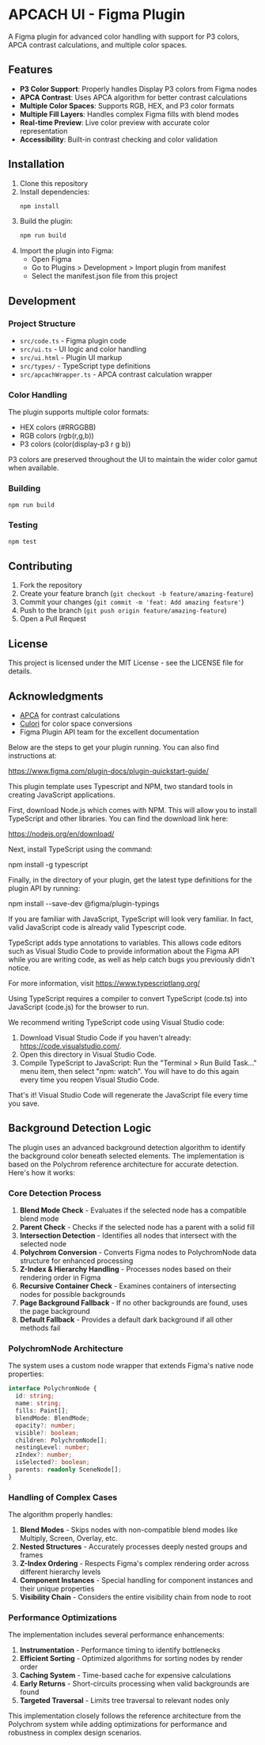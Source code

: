 # APCACH UI - Figma Plugin

A Figma plugin for advanced color handling with support for P3 colors, APCA contrast calculations, and multiple color spaces.

## Features

- **P3 Color Support**: Properly handles Display P3 colors from Figma nodes
- **APCA Contrast**: Uses APCA algorithm for better contrast calculations
- **Multiple Color Spaces**: Supports RGB, HEX, and P3 color formats
- **Multiple Fill Layers**: Handles complex Figma fills with blend modes
- **Real-time Preview**: Live color preview with accurate color representation
- **Accessibility**: Built-in contrast checking and color validation

## Installation

1. Clone this repository
2. Install dependencies:
   ```bash
   npm install
   ```
3. Build the plugin:
   ```bash
   npm run build
   ```
4. Import the plugin into Figma:
   - Open Figma
   - Go to Plugins > Development > Import plugin from manifest
   - Select the manifest.json file from this project

## Development

### Project Structure

- `src/code.ts` - Figma plugin code
- `src/ui.ts` - UI logic and color handling
- `src/ui.html` - Plugin UI markup
- `src/types/` - TypeScript type definitions
- `src/apcachWrapper.ts` - APCA contrast calculation wrapper

### Color Handling

The plugin supports multiple color formats:
- HEX colors (#RRGGBB)
- RGB colors (rgb(r,g,b))
- P3 colors (color(display-p3 r g b))

P3 colors are preserved throughout the UI to maintain the wider color gamut when available.

### Building

```bash
npm run build
```

### Testing

```bash
npm test
```

## Contributing

1. Fork the repository
2. Create your feature branch (`git checkout -b feature/amazing-feature`)
3. Commit your changes (`git commit -m 'feat: Add amazing feature'`)
4. Push to the branch (`git push origin feature/amazing-feature`)
5. Open a Pull Request

## License

This project is licensed under the MIT License - see the LICENSE file for details.

## Acknowledgments

- [APCA](https://github.com/Myndex/SAPC-APCA) for contrast calculations
- [Culori](https://culorijs.org/) for color space conversions
- Figma Plugin API team for the excellent documentation

Below are the steps to get your plugin running. You can also find instructions at:

  https://www.figma.com/plugin-docs/plugin-quickstart-guide/

This plugin template uses Typescript and NPM, two standard tools in creating JavaScript applications.

First, download Node.js which comes with NPM. This will allow you to install TypeScript and other
libraries. You can find the download link here:

  https://nodejs.org/en/download/

Next, install TypeScript using the command:

  npm install -g typescript

Finally, in the directory of your plugin, get the latest type definitions for the plugin API by running:

  npm install --save-dev @figma/plugin-typings

If you are familiar with JavaScript, TypeScript will look very familiar. In fact, valid JavaScript code
is already valid Typescript code.

TypeScript adds type annotations to variables. This allows code editors such as Visual Studio Code
to provide information about the Figma API while you are writing code, as well as help catch bugs
you previously didn't notice.

For more information, visit https://www.typescriptlang.org/

Using TypeScript requires a compiler to convert TypeScript (code.ts) into JavaScript (code.js)
for the browser to run.

We recommend writing TypeScript code using Visual Studio code:

1. Download Visual Studio Code if you haven't already: https://code.visualstudio.com/.
2. Open this directory in Visual Studio Code.
3. Compile TypeScript to JavaScript: Run the "Terminal > Run Build Task..." menu item,
    then select "npm: watch". You will have to do this again every time
    you reopen Visual Studio Code.

That's it! Visual Studio Code will regenerate the JavaScript file every time you save.

## Background Detection Logic

The plugin uses an advanced background detection algorithm to identify the background color beneath selected elements. The implementation is based on the Polychrom reference architecture for accurate detection. Here's how it works:

### Core Detection Process
1. **Blend Mode Check** - Evaluates if the selected node has a compatible blend mode
2. **Parent Check** - Checks if the selected node has a parent with a solid fill
3. **Intersection Detection** - Identifies all nodes that intersect with the selected node
4. **Polychrom Conversion** - Converts Figma nodes to PolychromNode data structure for enhanced processing
5. **Z-Index & Hierarchy Handling** - Processes nodes based on their rendering order in Figma
6. **Recursive Container Check** - Examines containers of intersecting nodes for possible backgrounds
7. **Page Background Fallback** - If no other backgrounds are found, uses the page background
8. **Default Fallback** - Provides a default dark background if all other methods fail

### PolychromNode Architecture
The system uses a custom node wrapper that extends Figma's native node properties:

```typescript
interface PolychromNode {
  id: string;
  name: string;
  fills: Paint[];
  blendMode: BlendMode;
  opacity?: number;
  visible?: boolean;
  children: PolychromNode[];
  nestingLevel: number;
  zIndex?: number;
  isSelected?: boolean;
  parents: readonly SceneNode[];
}
```

### Handling of Complex Cases
The algorithm properly handles:

1. **Blend Modes** - Skips nodes with non-compatible blend modes like Multiply, Screen, Overlay, etc.
2. **Nested Structures** - Accurately processes deeply nested groups and frames
3. **Z-Index Ordering** - Respects Figma's complex rendering order across different hierarchy levels
4. **Component Instances** - Special handling for component instances and their unique properties
5. **Visibility Chain** - Considers the entire visibility chain from node to root

### Performance Optimizations
The implementation includes several performance enhancements:

1. **Instrumentation** - Performance timing to identify bottlenecks
2. **Efficient Sorting** - Optimized algorithms for sorting nodes by render order
3. **Caching System** - Time-based cache for expensive calculations
4. **Early Returns** - Short-circuits processing when valid backgrounds are found
5. **Targeted Traversal** - Limits tree traversal to relevant nodes only

This implementation closely follows the reference architecture from the Polychrom system while adding optimizations for performance and robustness in complex design scenarios.
